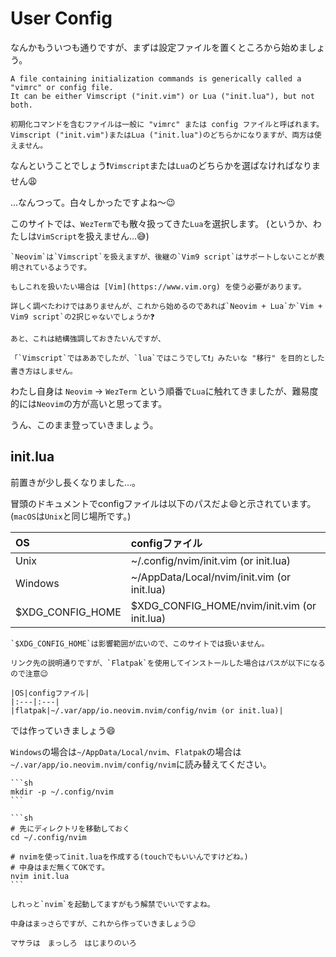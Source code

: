 # User Config

なんかもういつも通りですが、まずは設定ファイルを置くところから始めましょう。

```admonish info title="[Load user config](https://neovim.io/doc/user/starting.html#config)"
A file containing initialization commands is generically called a "vimrc" or config file.
It can be either Vimscript ("init.vim") or Lua ("init.lua"), but not both. 

初期化コマンドを含むファイルは一般に "vimrc" または config ファイルと呼ばれます。
Vimscript ("init.vim")またはLua ("init.lua")のどちらかになりますが、両方は使えません。
```

なんということでしょう❗`Vimscript`または`Lua`のどちらかを選ばなければなりません😩

...なんつって。白々しかったですよね〜😉

このサイトでは、`WezTerm`でも散々扱ってきた`Lua`を選択します。
(というか、わたしは`VimScript`を扱えません...😅)

```admonish note
`Neovim`は`Vimscript`を扱えますが、後継の`Vim9 script`はサポートしないことが表明されているようです。

もしこれを扱いたい場合は [Vim](https://www.vim.org) を使う必要があります。

詳しく調べたわけではありませんが、これから始めるのであれば`Neovim + Lua`か`Vim + Vim9 script`の2択じゃないでしょうか❓
```

```admonish warning
あと、これは結構強調しておきたいんですが、

「`Vimscript`ではああでしたが、`lua`ではこうでして❗」みたいな "移行" を目的とした書き方はしません。
```

わたし自身は `Neovim` → `WezTerm` という順番で`Lua`に触れてきましたが、難易度的には`Neovim`の方が高いと思ってます。

うん、このまま登っていきましょう。

## init.lua

前置きが少し長くなりました...。

冒頭のドキュメントでconfigファイルは以下のパスだよ😄と示されています。(`macOS`は`Unix`と同じ場所です。)

|OS|configファイル|
|:---|:---|
|Unix|~/.config/nvim/init.vim (or init.lua)|
|Windows|~/AppData/Local/nvim/init.vim (or init.lua)|
|$XDG_CONFIG_HOME|$XDG_CONFIG_HOME/nvim/init.vim (or init.lua)|

```admonish note
`$XDG_CONFIG_HOME`は影響範囲が広いので、このサイトでは扱いません。
```

```admonish info title="[Flatpak](https://github.com/neovim/neovim/wiki/Installing-Neovim#flatpak)"
リンク先の説明通りですが、`Flatpak`を使用してインストールした場合はパスが以下になるので注意😉

|OS|configファイル|
|:---|:---|
|flatpak|~/.var/app/io.neovim.nvim/config/nvim (or init.lua)|
```

では作っていきましょう😄

`Windows`の場合は`~/AppData/Local/nvim`、`Flatpak`の場合は`~/.var/app/io.neovim.nvim/config/nvim`に読み替えてください。

~~~admonish quote title="ディレクトリを作る"
```sh
mkdir -p ~/.config/nvim
```
~~~

~~~admonish quote title="init.luaを作る"
```sh
# 先にディレクトリを移動しておく
cd ~/.config/nvim

# nvimを使ってinit.luaを作成する(touchでもいいんですけどね。)
# 中身はまだ無くてOKです。
nvim init.lua
```
~~~

```admonish success
しれっと`nvim`を起動してますがもう解禁でいいですよね。

中身はまっさらですが、これから作っていきましょう😉
```

```admonish success title=""
マサラは　まっしろ　はじまりのいろ
```
